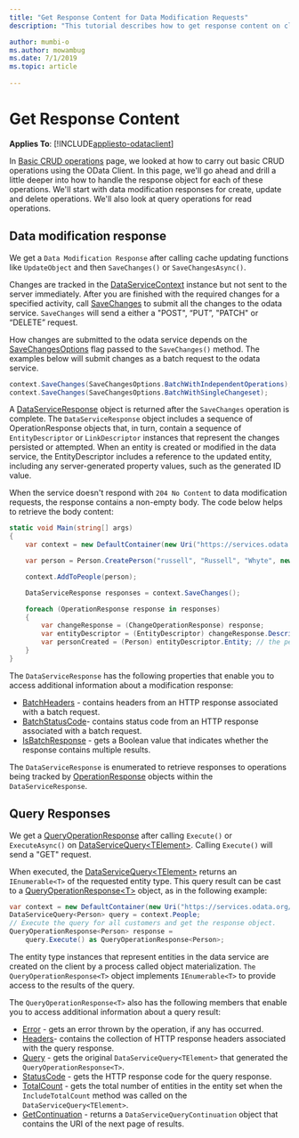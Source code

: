 ```yaml
---
title: "Get Response Content for Data Modification Requests"
description: "This tutorial describes how to get response content on client side"

author: mumbi-o
ms.author: mowambug
ms.date: 7/1/2019
ms.topic: article
 
---
```

# Get Response Content
**Applies To**: [!INCLUDE[appliesto-odataclient](../../includes/appliesto-odataclient-v7.md)]

In [Basic CRUD operations](/odata/client/v7/basic-crud-operations) page, we looked at how to carry out basic CRUD operations using the OData Client. In this page, we'll go ahead and drill a little deeper into how to handle the response object for each of these operations. We'll start with data modification responses for create, update and delete operations. We'll also look at query operations for read operations.

## Data modification response
We get a `Data Modification Response` after calling cache updating functions like `UpdateObject` and then `SaveChanges()` or  `SaveChangesAsync()`.

Changes are tracked in the [DataServiceContext](/dotnet/api/microsoft.odata.client.dataservicecontext) instance but not sent to the server immediately. After you are finished with the required changes for a specified activity, call [SaveChanges](/dotnet/api/microsoft.odata.client.dataservicecontext.savechanges) to submit all the changes to the odata service. `SaveChanges` will send a either a "POST", “PUT”, "PATCH" or “DELETE” request.

How changes are submitted to the odata service depends on the [SaveChangesOptions](/dotnet/api/microsoft.odata.client.savechangesoptions) flag passed to the `SaveChanges()` method. The examples below will submit changes as a batch request to the odata service.

```csharp
context.SaveChanges(SaveChangesOptions.BatchWithIndependentOperations);
context.SaveChanges(SaveChangesOptions.BatchWithSingleChangeset);
```

A [DataServiceResponse](/dotnet/api/microsoft.odata.client.dataserviceresponse) object is returned after the `SaveChanges` operation is complete. The `DataServiceResponse` object includes a sequence of OperationResponse objects that, in turn, contain a sequence of `EntityDescriptor` or `LinkDescriptor` instances that represent the changes persisted or attempted. When an entity is created or modified in the data service, the EntityDescriptor includes a reference to the updated entity, including any server-generated property values, such as the generated ID value.

When the service doesn't respond with `204 No Content` to data modification requests, the response contains a non-empty body. The code below helps to retrieve the body content:

``` csharp
static void Main(string[] args)
{
    var context = new DefaultContainer(new Uri("https://services.odata.org/v4/TripPinServiceRW/"));

    var person = Person.CreatePerson("russell", "Russell", "Whyte", new long());

    context.AddToPeople(person);

    DataServiceResponse responses = context.SaveChanges();

    foreach (OperationResponse response in responses)
    {
        var changeResponse = (ChangeOperationResponse) response;
        var entityDescriptor = (EntityDescriptor) changeResponse.Descriptor;
        var personCreated = (Person) entityDescriptor.Entity; // the person created on the service
    }
}
```
The `DataServiceResponse` has the following properties that enable you to access additional information about a modification response:

- [BatchHeaders](/dotnet/api/microsoft.odata.client.dataserviceresponse.batchheaders) - contains headers from an HTTP response associated with a batch request.
- [BatchStatusCode](/dotnet/api/microsoft.odata.client.dataserviceresponse.batchstatuscode)- contains status code from an HTTP response associated with a batch request.
- [IsBatchResponse](/dotnet/api/microsoft.odata.client.dataserviceresponse.isbatchresponse) - gets a Boolean value that indicates whether the response contains multiple results.

The `DataServiceResponse` is enumerated to retrieve responses to operations being tracked by [OperationResponse](/dotnet/api/microsoft.odata.client.operationresponse) objects within the `DataServiceResponse`.

## Query Responses
We get a [QueryOperationResponse](/dotnet/api/microsoft.odata.client.operationresponse) after calling `Execute()` or `ExecuteAsync()` on [DataServiceQuery&lt;TElement&gt;](/dotnet/api/microsoft.odata.client.dataservicequery-1).
Calling `Execute()` will send a "GET" request.

When executed, the [DataServiceQuery&lt;TElement&gt;](/dotnet/api/microsoft.odata.client.dataservicequery-1) returns an `IEnumerable<T>` of the requested entity type. This query result can be cast to a [QueryOperationResponse&lt;T&gt;](/dotnet/api/microsoft.odata.client.queryoperationresponse-1) object, as in the following example:
```csharp
var context = new DefaultContainer(new Uri("https://services.odata.org/v4/TripPinServiceRW/"));
DataServiceQuery<Person> query = context.People;
// Execute the query for all customers and get the response object.
QueryOperationResponse<Person> response =
    query.Execute() as QueryOperationResponse<Person>;
```

The entity type instances that represent entities in the data service are created on the client by a process called object materialization. `The QueryOperationResponse<T>` object implements `IEnumerable<T>` to provide access to the results of the query.

The `QueryOperationResponse<T>` also has the following members that enable you to access additional information about a query result:

- [Error](/dotnet/api/microsoft.odata.client.operationresponse.error) - gets an error thrown by the operation, if any has occurred.
- [Headers](/dotnet/api/microsoft.odata.client.operationresponse.headers)- contains the collection of HTTP response headers associated with the query response.
- [Query](/dotnet/api/microsoft.odata.client.queryoperationresponse.query) - gets the original `DataServiceQuery<TElement>` that generated the `QueryOperationResponse<T>`.
- [StatusCode](/dotnet/api/microsoft.odata.client.operationresponse.statuscode) - gets the HTTP response code for the query response.
- [TotalCount](/dotnet/api/microsoft.odata.client.queryoperationresponse.totalcount) - gets the total number of entities in the entity set when the `IncludeTotalCount` method was called on the `DataServiceQuery<TElement>`.
- [GetContinuation](/dotnet/api/microsoft.odata.client.queryoperationresponse.getcontinuation) - returns a `DataServiceQueryContinuation` object that contains the URI of the next page of results.